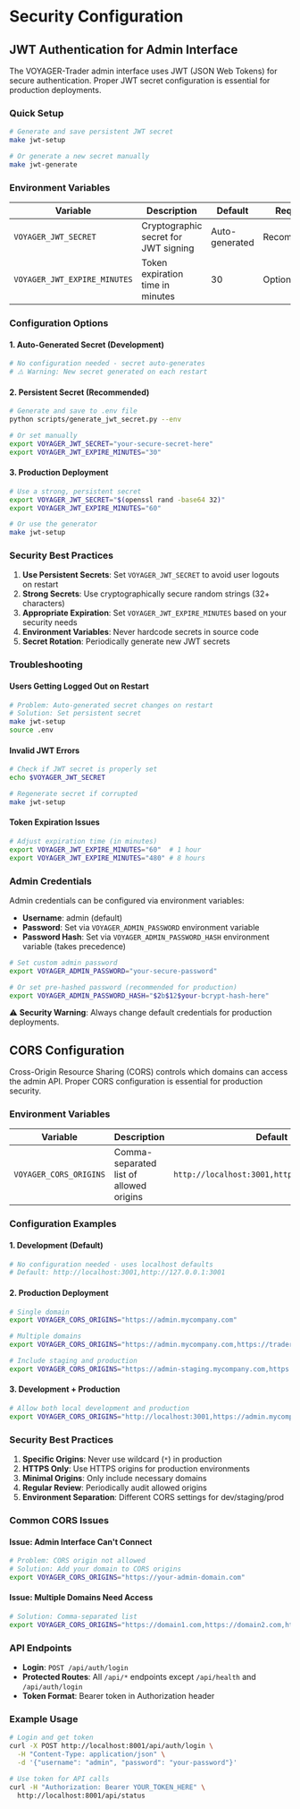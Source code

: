 # Security Configuration

## JWT Authentication for Admin Interface

The VOYAGER-Trader admin interface uses JWT (JSON Web Tokens) for secure authentication. Proper JWT secret configuration is essential for production deployments.

### Quick Setup

```bash
# Generate and save persistent JWT secret
make jwt-setup

# Or generate a new secret manually
make jwt-generate
```

### Environment Variables

| Variable | Description | Default | Required |
|----------|-------------|---------|----------|
| `VOYAGER_JWT_SECRET` | Cryptographic secret for JWT signing | Auto-generated | Recommended |
| `VOYAGER_JWT_EXPIRE_MINUTES` | Token expiration time in minutes | 30 | Optional |

### Configuration Options

#### 1. Auto-Generated Secret (Development)
```bash
# No configuration needed - secret auto-generates
# ⚠️ Warning: New secret generated on each restart
```

#### 2. Persistent Secret (Recommended)
```bash
# Generate and save to .env file
python scripts/generate_jwt_secret.py --env

# Or set manually
export VOYAGER_JWT_SECRET="your-secure-secret-here"
export VOYAGER_JWT_EXPIRE_MINUTES="30"
```

#### 3. Production Deployment
```bash
# Use a strong, persistent secret
export VOYAGER_JWT_SECRET="$(openssl rand -base64 32)"
export VOYAGER_JWT_EXPIRE_MINUTES="60"

# Or use the generator
make jwt-setup
```

### Security Best Practices

1. **Use Persistent Secrets**: Set `VOYAGER_JWT_SECRET` to avoid user logouts on restart
2. **Strong Secrets**: Use cryptographically secure random strings (32+ characters)
3. **Appropriate Expiration**: Set `VOYAGER_JWT_EXPIRE_MINUTES` based on your security needs
4. **Environment Variables**: Never hardcode secrets in source code
5. **Secret Rotation**: Periodically generate new JWT secrets

### Troubleshooting

#### Users Getting Logged Out on Restart
```bash
# Problem: Auto-generated secret changes on restart
# Solution: Set persistent secret
make jwt-setup
source .env
```

#### Invalid JWT Errors
```bash
# Check if JWT secret is properly set
echo $VOYAGER_JWT_SECRET

# Regenerate secret if corrupted
make jwt-setup
```

#### Token Expiration Issues
```bash
# Adjust expiration time (in minutes)
export VOYAGER_JWT_EXPIRE_MINUTES="60"  # 1 hour
export VOYAGER_JWT_EXPIRE_MINUTES="480" # 8 hours
```

### Admin Credentials

Admin credentials can be configured via environment variables:
- **Username**: admin (default)
- **Password**: Set via `VOYAGER_ADMIN_PASSWORD` environment variable
- **Password Hash**: Set via `VOYAGER_ADMIN_PASSWORD_HASH` environment variable (takes precedence)

```bash
# Set custom admin password
export VOYAGER_ADMIN_PASSWORD="your-secure-password"

# Or set pre-hashed password (recommended for production)
export VOYAGER_ADMIN_PASSWORD_HASH="$2b$12$your-bcrypt-hash-here"
```

⚠️ **Security Warning**: Always change default credentials for production deployments.

## CORS Configuration

Cross-Origin Resource Sharing (CORS) controls which domains can access the admin API. Proper CORS configuration is essential for production security.

### Environment Variables

| Variable | Description | Default | Required |
|----------|-------------|---------|----------|
| `VOYAGER_CORS_ORIGINS` | Comma-separated list of allowed origins | `http://localhost:3001,http://127.0.0.1:3001` | Production |

### Configuration Examples

#### 1. Development (Default)
```bash
# No configuration needed - uses localhost defaults
# Default: http://localhost:3001,http://127.0.0.1:3001
```

#### 2. Production Deployment
```bash
# Single domain
export VOYAGER_CORS_ORIGINS="https://admin.mycompany.com"

# Multiple domains
export VOYAGER_CORS_ORIGINS="https://admin.mycompany.com,https://trader.mycompany.com"

# Include staging and production
export VOYAGER_CORS_ORIGINS="https://admin-staging.mycompany.com,https://admin.mycompany.com"
```

#### 3. Development + Production
```bash
# Allow both local development and production
export VOYAGER_CORS_ORIGINS="http://localhost:3001,https://admin.mycompany.com"
```

### Security Best Practices

1. **Specific Origins**: Never use wildcard (`*`) in production
2. **HTTPS Only**: Use HTTPS origins for production environments
3. **Minimal Origins**: Only include necessary domains
4. **Regular Review**: Periodically audit allowed origins
5. **Environment Separation**: Different CORS settings for dev/staging/prod

### Common CORS Issues

#### Issue: Admin Interface Can't Connect
```bash
# Problem: CORS origin not allowed
# Solution: Add your domain to CORS origins
export VOYAGER_CORS_ORIGINS="https://your-admin-domain.com"
```

#### Issue: Multiple Domains Need Access
```bash
# Solution: Comma-separated list
export VOYAGER_CORS_ORIGINS="https://domain1.com,https://domain2.com,https://domain3.com"
```

### API Endpoints

- **Login**: `POST /api/auth/login`
- **Protected Routes**: All `/api/*` endpoints except `/api/health` and `/api/auth/login`
- **Token Format**: Bearer token in Authorization header

### Example Usage

```bash
# Login and get token
curl -X POST http://localhost:8001/api/auth/login \
  -H "Content-Type: application/json" \
  -d '{"username": "admin", "password": "your-password"}'

# Use token for API calls
curl -H "Authorization: Bearer YOUR_TOKEN_HERE" \
  http://localhost:8001/api/status
```